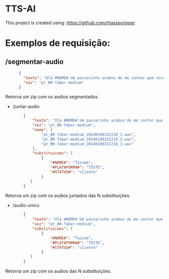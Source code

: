 # TTS-AI

This project is created using: https://github.com/rhasspy/piper


# Exemplos de requisição:
## /segmentar-audio
```json
      {
        "texto": "Olá #NOME# Um passarinho acabou de me contar que você fez cadastro na plataforma #PLATAFORMA# estamos muito felizes em ter você como o mais novo #STATUS#",
        "voz": "pt_BR-faber-medium"
      }

```
Retorna um zip com os audios segmentados.
- /juntar-audio
```json
        {
            "texto": "Olá #NOME# Um passarinho acabou de me contar que você fez cadastro na plataforma #PLATAFORMA# estamos muito felizes em ter você como o mais novo #STATUS#",
            "voz": "pt_BR-faber-medium",
            "nome": [
                "pt_BR-faber-medium_20240109152218_1.wav",
                "pt_BR-faber-medium_20240109152218_2.wav",
                "pt_BR-faber-medium_20240109152218_3.wav"
            ],
            "substituicoes": [
                {
                    "#NOME#": "Tainam",
                    "#PLATAFORMA#": "TESTE",
                    "#STATUS#": "cliente"
                }
           ]
        }
```
Retorna um zip com os audios juntados das N substituições.
- /audio-unico
```json
        {
            "texto": "Olá #NOME# Um passarinho acabou de me contar que você fez cadastro na plataforma #PLATAFORMA# estamos muito felizes em ter você como o mais novo #STATUS#",
            "voz": "pt_BR-faber-medium",
            "substituicoes": [
                {
                    "#NOME#": "Tainam",
                    "#PLATAFORMA#": "TESTE",
                    "#STATUS#": "cliente"
                }
           ]
        }
```
Retorna um zip com os audios das N substituições.

